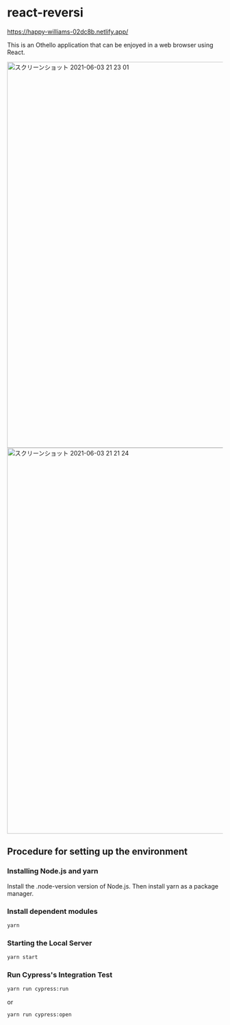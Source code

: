 # react-reversi

https://happy-williams-02dc8b.netlify.app/

This is an Othello application that can be enjoyed in a web browser using React.  

<img width="900" alt="スクリーンショット 2021-06-03 21 23 01" src="https://user-images.githubusercontent.com/54778335/120644291-23df6d80-c4b2-11eb-9d13-ec47cd66a5a7.png">
<img width="900" alt="スクリーンショット 2021-06-03 21 21 24" src="https://user-images.githubusercontent.com/54778335/120644356-335eb680-c4b2-11eb-8169-f035d008ac98.png">


## Procedure for setting up the environment

### Installing Node.js and yarn

Install the .node-version version of Node.js. Then install yarn as a package manager.  

### Install dependent modules

```bash
yarn
```

### Starting the Local Server

```bash
yarn start
```

### Run Cypress's Integration Test

```bash
yarn run cypress:run
```

or

```bash
yarn run cypress:open
```
